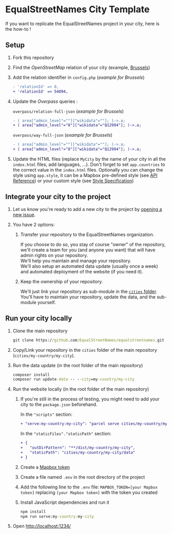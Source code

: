# EqualStreetNames City Template

If you want to replicate the EqualStreetNames project in your city, here is the how-to !

## Setup

1. Fork this repository

1. Find the *OpenStreetMap* relation of your city (example, [Brussels](https://www.openstreetmap.org/relation/54094))

1. Add the relation identifier in `config.php` (*example for Brussels*)

    ```diff
    - 'relationId' => 0,
    + 'relationId' => 54094,
    ```

1. Update the *Overpass* queries :

    `overpass/relation-full-json` (*example for Brussels*)

    ```diff
    - ( area["admin_level"=""]["wikidata"=""]; )->.a;
    + ( area["admin_level"="8"]["wikidata"="Q12994"]; )->.a;
    ```

    `overpass/way-full-json` (*example for Brussels*)

    ```diff
    - ( area["admin_level"=""]["wikidata"=""]; )->.a;
    + ( area["admin_level"="8"]["wikidata"="Q12994"]; )->.a;
    ```

1. Update the HTML files (replace `MyCity` by the name of your city in all the `index.html` files, add languages, ...). Don't forget to set `app.countries` to the correct value in the `index.html` files.
Optionally you can change the style using `app.style`, it can be a Mapbox pre-defined style (see [API Reference](https://docs.mapbox.com/mapbox-gl-js/api/#map)) or your custom style (see [Style Specification](https://docs.mapbox.com/mapbox-gl-js/style-spec/))

## Integrate your city to the project

1. Let us know you're ready to add a new city to the project by [opening a new issue](https://github.com/EqualStreetNames/equalstreetnames/issues).

1. You have 2 options:

    1. Transfer your repository to the EqualStreetNames organization.

       If you choose to do so, you stay of course "owner" of the repository, we'll create a team for you (and anyone you want) that will have admin rights on your repository.  
       We'll help you maintain and manage your repository.  
       We'll also setup an automated data update (usually once a week) and automated deployment of the website (if you need it).

    1. Keep the ownership of your repository.

       We'll just link your repository as sub-module in the [`cities` folder](https://github.com/EqualStreetNames/equalstreetnames/tree/master/cities).  
       You'll have to maintain your repository, update the data, and the sub-module yourself.

## Run your city locally

1. Clone the main repository

    ```cmd
    git clone https://github.com/EqualStreetNames/equalstreetnames.git
    ```

1. Copy/Link your repository in the `cities` folder of the main repository (`cities/my-country/my-city`).

1. Run the data update (in the root folder of the main repository)

    ```cmd
    composer install
    composer run update-data -- --city=my-country/my-city
    ```

1. Run the website locally (in the root folder of the main repository)

    1. If you're still in the process of testing, you might need to add your city to the `package.json` beforehand.

        In the `"scripts"` section:

        ```diff
        + "serve:my-country:my-city": "parcel serve cities/my-country/my-city/html/index.html cities/my-country/my-city/html/*/index.html --global app --out-dir dist/my-country/my-city"
        ```

        In the `"staticFiles"."staticPath"` section:

        ```diff
        + {
        +   "outDirPattern": "**/dist/my-country/my-city",
        +   "staticPath": "cities/my-country/my-city/data"
        + }
        ```

    1. Create a [Mapbox token](https://docs.mapbox.com/help/how-mapbox-works/access-tokens/)

    1. Create a file named `.env` in the root directory of the project

    1. Add the following line to the `.env` file: `MAPBOX_TOKEN=[your Mapbox token]` replacing `[your Mapbox token]` with the token you created

    1. Install JavaScript dependencies and run it

        ```cmd
        npm install
        npm run serve:my-country:my-city
        ```

1. Open <http://localhost:1234/>
